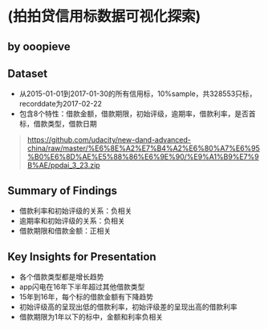 # (拍拍贷信用标数据可视化探索)
## by ooopieve


## Dataset
- 从2015-01-01到2017-01-30的所有信用标，10%sample，共328553只标，recorddate为2017-02-22
- 包含8个特性：借款金额，借款期限，初始评级，逾期率，借款利率，是否首标，借款类型，借款日期
> https://github.com/udacity/new-dand-advanced-china/raw/master/%E6%8E%A2%E7%B4%A2%E6%80%A7%E6%95%B0%E6%8D%AE%E5%88%86%E6%9E%90/%E9%A1%B9%E7%9B%AE/ppdai_3_23.zip


## Summary of Findings

- 借款利率和初始评级的关系：负相关
- 逾期率和初始评级的关系：负相关
- 借款期限和借款金额：正相关


## Key Insights for Presentation

- 各个借款类型都是增长趋势
- app闪电在16年下半年超过其他借款类型
- 15年到16年，每个标的借款金额有下降趋势
- 初始评级高的呈现出低的借款利率，初始评级差的呈现出高的借款利率
- 借款期限为1年以下的标中，金额和利率负相关